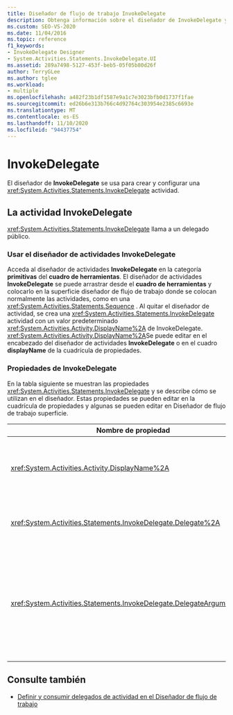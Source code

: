 ```yaml
---
title: Diseñador de flujo de trabajo InvokeDelegate
description: Obtenga información sobre el diseñador de InvokeDelegate y cómo puede usar el diseñador de InvokeDelegate para crear y configurar una actividad de InvokeDelegate.
ms.custom: SEO-VS-2020
ms.date: 11/04/2016
ms.topic: reference
f1_keywords:
- InvokeDelegate Designer
- System.Activities.Statements.InvokeDelegate.UI
ms.assetid: 289a7498-5127-453f-beb5-05f05b80d26f
author: TerryGLee
ms.author: tglee
ms.workload:
- multiple
ms.openlocfilehash: a482f23b1df1587e9a1c7e3023bfb0d1737f1fae
ms.sourcegitcommit: ed26b6e313b766c4d92764c303954e2385c6693e
ms.translationtype: MT
ms.contentlocale: es-ES
ms.lasthandoff: 11/10/2020
ms.locfileid: "94437754"
---
```

# <a name="invokedelegate"></a>InvokeDelegate

El diseñador de **InvokeDelegate** se usa para crear y configurar una <xref:System.Activities.Statements.InvokeDelegate> actividad.

## <a name="the-invokedelegate-activity"></a>La actividad InvokeDelegate

<xref:System.Activities.Statements.InvokeDelegate> llama a un delegado público.

### <a name="use-the-invokedelegate-activity-designer"></a>Usar el diseñador de actividades InvokeDelegate

Acceda al diseñador de actividades **InvokeDelegate** en la categoría **primitivas** del **cuadro de herramientas**. El diseñador de actividades **InvokeDelegate** se puede arrastrar desde el **cuadro de herramientas** y colocarlo en la superficie diseñador de flujo de trabajo donde se colocan normalmente las actividades, como en una <xref:System.Activities.Statements.Sequence> . Al quitar el diseñador de actividad, se crea una <xref:System.Activities.Statements.InvokeDelegate> actividad con un valor predeterminado <xref:System.Activities.Activity.DisplayName%2A> de InvokeDelegate. <xref:System.Activities.Activity.DisplayName%2A>Se puede editar en el encabezado del diseñador de actividades **InvokeDelegate** o en el cuadro **displayName** de la cuadrícula de propiedades.

### <a name="the-invokedelegate-properties"></a>Propiedades de InvokeDelegate

En la tabla siguiente se muestran las propiedades <xref:System.Activities.Statements.InvokeDelegate> y se describe cómo se utilizan en el diseñador. Estas propiedades se pueden editar en la cuadrícula de propiedades y algunas se pueden editar en Diseñador de flujo de trabajo superficie.

|Nombre de propiedad|Obligatorio|Uso|
|-|--------------|-|
|<xref:System.Activities.Activity.DisplayName%2A>|Falso|Nombre descriptivo de la actividad <xref:System.Activities.Statements.InvokeDelegate>. El valor predeterminado es InvokeDelegate.<br /><br /> Aunque <xref:System.Activities.Activity.DisplayName%2A> no es estrictamente necesario, es mejor usar uno.|
|<xref:System.Activities.Statements.InvokeDelegate.Delegate%2A>|True|El nombre del <xref:System.Activities.ActivityDelegate> que se va a llamar cuando se ejecute la actividad. Esta propiedad se puede editar en la superficie del diseñador y es obligatoria.|
|<xref:System.Activities.Statements.InvokeDelegate.DelegateArguments%2A>|Falso|La colección de argumentos del delegado llamado. Las claves son los nombres de los objetos de parámetro en y <xref:System.Activities.ActivityDelegate> los valores son los argumentos cuyas expresiones se evalúan y asignan a los objetos de parámetro correspondientes. Para mostrar el cuadro de diálogo **DelegateArguments** donde puede establecer esta propiedad, haga clic en el botón de puntos suspensivos en el campo **DelegateArguments** de la cuadrícula de propiedades. Haga clic en el campo **crear argumento** para agregar los argumentos.|

## <a name="see-also"></a>Consulte también

- [Definir y consumir delegados de actividad en el Diseñador de flujo de trabajo](../workflow-designer/how-to-define-and-consume-activity-delegates-in-the-workflow-designer.md)